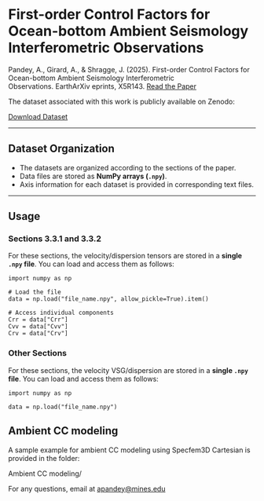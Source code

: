 # First-order Control Factors for Ocean-bottom Ambient Seismology Interferometric Observations  

Pandey, A., Girard, A., & Shragge, J. (2025). First-order Control Factors for Ocean-bottom Ambient Seismology Interferometric Observations. EarthArXiv eprints, X5R143.
[Read the Paper](https://eartharxiv.org/repository/view/8821/)  

The dataset associated with this work is publicly available on Zenodo:

[Download Dataset](https://doi.org/10.5281/zenodo.16941774)  



---

## Dataset Organization  
- The datasets are organized according to the sections of the paper.  
- Data files are stored as **NumPy arrays (`.npy`)**.  
- Axis information for each dataset is provided in corresponding text files.  

---

## Usage  

### Sections 3.3.1 and 3.3.2
For these sections, the velocity/dispersion tensors are stored in a **single `.npy` file**.  You can load and access them as follows:  

```
import numpy as np

# Load the file
data = np.load("file_name.npy", allow_pickle=True).item()

# Access individual components
Crr = data["Crr"]
Cvv = data["Cvv"]
Crv = data["Crv"]
```

### Other Sections
For these sections, the velocity VSG/dispersion are stored in a **single `.npy` file**. You can load and access them as follows:  

```
import numpy as np

data = np.load("file_name.npy")
``` 
## Ambient CC modeling

A sample example for ambient CC modeling using Specfem3D Cartesian is provided in the folder:

Ambient CC modeling/

For any questions, email at apandey@mines.edu
